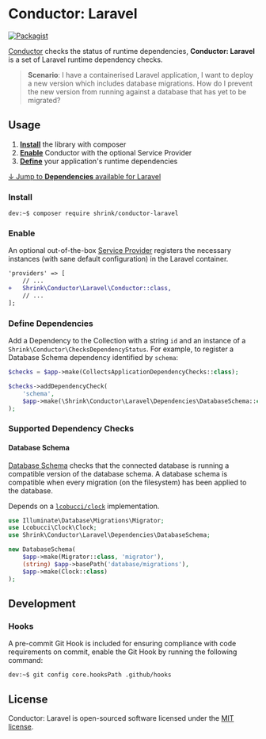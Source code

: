 # Conductor: Laravel

[![Packagist](https://img.shields.io/packagist/v/shrink/conductor-laravel.svg)][packagist]

[Conductor][conductor] checks the status of runtime dependencies, **Conductor:
Laravel** is a set of Laravel runtime dependency checks.

> **Scenario**: I have a containerised Laravel application, I want to deploy a
  new version which includes database migrations. How do I prevent the new
  version from running against a database that has yet to be migrated?

## Usage

1. [**Install**](#install) the library with composer
2. [**Enable**](#enable) Conductor with the optional Service Provider
3. [**Define**](#define-dependencies) your application's runtime dependencies

[&darr; Jump to **Dependencies** available for Laravel](#supported-dependency-checks)

### Install

```console
dev:~$ composer require shrink/conductor-laravel
```

### Enable

An optional out-of-the-box [Service Provider][service-providers] registers the
necessary instances (with sane default configuration) in the Laravel container.

```diff
'providers' => [
    // ...
+   Shrink\Conductor\Laravel\Conductor::class,
    // ...
];
```

### Define Dependencies

Add a Dependency to the Collection with a string `id` and an instance of a
`Shrink\Conductor\ChecksDependencyStatus`. For example, to register a Database
Schema dependency identified by `schema`:

```php
$checks = $app->make(CollectsApplicationDependencyChecks::class);

$checks->addDependencyCheck(
    'schema',
    $app->make(\Shrink\Conductor\Laravel\Dependencies\DatabaseSchema::class)
);
```

### Supported Dependency Checks

#### Database Schema

[Database Schema][database-schema-dependency] checks that the connected database
is running a compatible version of the database schema. A database schema is
compatible when every migration (on the filesystem) has been applied to the
database.

Depends on a [`lcobucci/clock`][lcobucci-clock] implementation.

```php
use Illuminate\Database\Migrations\Migrator;
use Lcobucci\Clock\Clock;
use Shrink\Conductor\Laravel\Dependencies\DatabaseSchema;

new DatabaseSchema(
    $app->make(Migrator::class, 'migrator'),
    (string) $app->basePath('database/migrations'),
    $app->make(Clock::class)
);
```

## Development

### Hooks

A pre-commit Git Hook is included for ensuring compliance with code
requirements on commit, enable the Git Hook by running the following command:

```console
dev:~$ git config core.hooksPath .github/hooks
```

## License

Conductor: Laravel is open-sourced software licensed under the
[MIT license][mit-license].

[conductor]: https://github.com/shrink/conductor
[packagist]: https://packagist.org/packages/shrink/conductor-laravel
[mit-license]: https://choosealicense.com/licenses/mit/
[service-providers]: https://laravel.com/docs/8.x/providers
[migrator-registration]: https://github.com/laravel/framework/blob/8.x/src/Illuminate/Database/MigrationServiceProvider.php
[database-schema-dependency]: src/Laravel/Dependencies/DatabaseSchema.php
[lcobucci-clock]: https://github.com/lcobucci/clock
[conductor.php]: src/Laravel/Conductor.php
